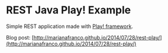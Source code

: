 REST Java Play! Example
=================================

Simple REST application made with [Play! framework](http://www.playframework.com/).

Blog post: [http://marianafranco.github.io/2014/07/28/rest-play/](http://marianafranco.github.io/2014/07/28/rest-play/)
